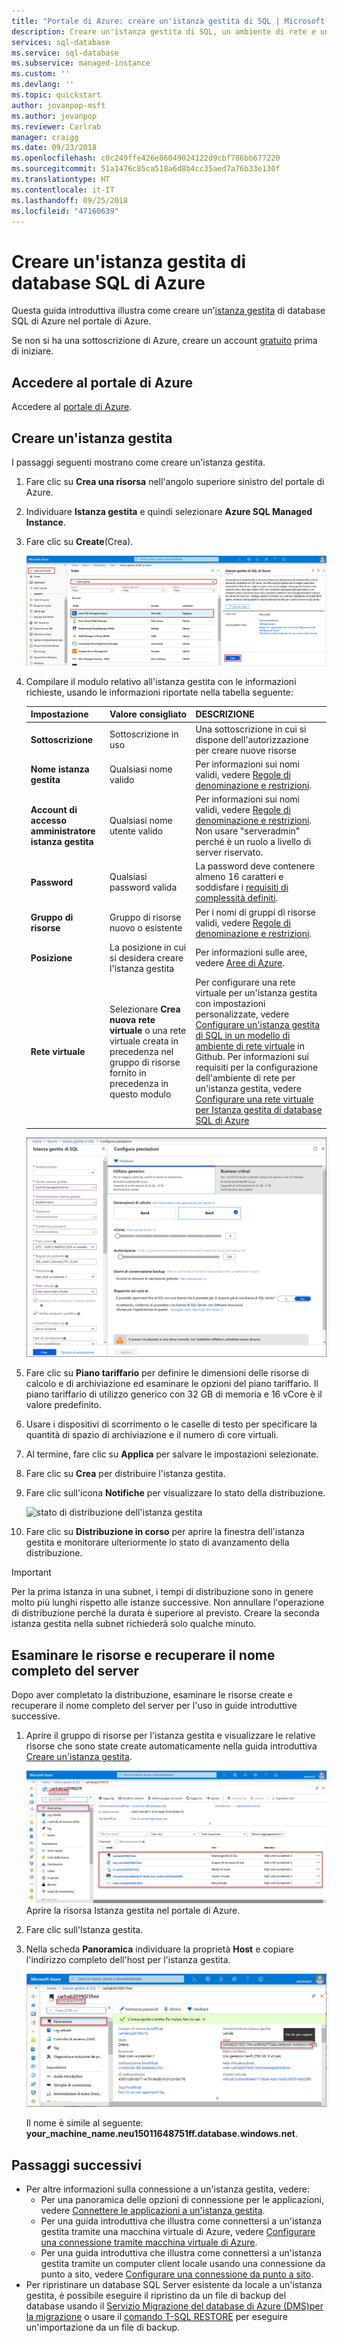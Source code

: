 ```yaml
---
title: "Portale di Azure: creare un'istanza gestita di SQL | Microsoft Docs"
description: Creare un'istanza gestita di SQL, un ambiente di rete e una VM client per l'accesso.
services: sql-database
ms.service: sql-database
ms.subservice: managed-instance
ms.custom: ''
ms.devlang: ''
ms.topic: quickstart
author: jovanpop-msft
ms.author: jovanpop
ms.reviewer: Carlrab
manager: craigg
ms.date: 09/23/2018
ms.openlocfilehash: c0c249ffe426e86049024122d9cbf786bb677220
ms.sourcegitcommit: 51a1476c85ca518a6d8b4cc35aed7a76b33e130f
ms.translationtype: HT
ms.contentlocale: it-IT
ms.lasthandoff: 09/25/2018
ms.locfileid: "47160639"
---
```

# <a name="create-an-azure-sql-database-managed-instance"></a>Creare un'istanza gestita di database SQL di Azure

Questa guida introduttiva illustra come creare un'[istanza gestita](sql-database-managed-instance.md) di database SQL di Azure nel portale di Azure. 

Se non si ha una sottoscrizione di Azure, creare un account [gratuito](https://azure.microsoft.com/free/) prima di iniziare.

## <a name="sign-in-to-the-azure-portal"></a>Accedere al portale di Azure

Accedere al [portale di Azure](https://portal.azure.com/).

## <a name="create-a-managed-instance"></a>Creare un'istanza gestita

I passaggi seguenti mostrano come creare un'istanza gestita.

1. Fare clic su **Crea una risorsa** nell'angolo superiore sinistro del portale di Azure.
2. Individuare **Istanza gestita** e quindi selezionare **Azure SQL Managed Instance**.
3. Fare clic su **Create**(Crea).

   ![Creare un'istanza gestita](./media/sql-database-managed-instance-get-started/managed-instance-create.png)

4. Compilare il modulo relativo all'istanza gestita con le informazioni richieste, usando le informazioni riportate nella tabella seguente:

   | Impostazione| Valore consigliato | DESCRIZIONE |
   | ------ | --------------- | ----------- |
   | **Sottoscrizione** | Sottoscrizione in uso | Una sottoscrizione in cui si dispone dell'autorizzazione per creare nuove risorse |
   |**Nome istanza gestita**|Qualsiasi nome valido|Per informazioni sui nomi validi, vedere [Regole di denominazione e restrizioni](https://docs.microsoft.com/azure/architecture/best-practices/naming-conventions).|
   |**Account di accesso amministratore istanza gestita**|Qualsiasi nome utente valido|Per informazioni sui nomi validi, vedere [Regole di denominazione e restrizioni](https://docs.microsoft.com/azure/architecture/best-practices/naming-conventions). Non usare "serveradmin" perché è un ruolo a livello di server riservato.| 
   |**Password**|Qualsiasi password valida|La password deve contenere almeno 16 caratteri e soddisfare i [requisiti di complessità definiti](../virtual-machines/windows/faq.md#what-are-the-password-requirements-when-creating-a-vm).|
   |**Gruppo di risorse**|Gruppo di risorse nuovo o esistente|Per i nomi di gruppi di risorse validi, vedere [Regole di denominazione e restrizioni](https://docs.microsoft.com/azure/architecture/best-practices/naming-conventions).|
   |**Posizione**|La posizione in cui si desidera creare l'istanza gestita|Per informazioni sulle aree, vedere [Aree di Azure](https://azure.microsoft.com/regions/).|
   |**Rete virtuale**|Selezionare **Crea nuova rete virtuale** o una rete virtuale creata in precedenza nel gruppo di risorse fornito in precedenza in questo modulo| Per configurare una rete virtuale per un'istanza gestita con impostazioni personalizzate, vedere [Configurare un'istanza gestita di SQL in un modello di ambiente di rete virtuale](https://github.com/Azure/azure-quickstart-templates/tree/master/101-sql-managed-instance-azure-environment) in Github. Per informazioni sui requisiti per la configurazione dell'ambiente di rete per un'istanza gestita, vedere [Configurare una rete virtuale per Istanza gestita di database SQL di Azure](sql-database-managed-instance-vnet-configuration.md) |

   ![modulo istanza gestita](./media/sql-database-managed-instance-get-started/managed-instance-create-form.png)

5. Fare clic su **Piano tariffario** per definire le dimensioni delle risorse di calcolo e di archiviazione ed esaminare le opzioni del piano tariffario. Il piano tariffario di utilizzo generico con 32 GB di memoria e 16 vCore è il valore predefinito.
6. Usare i dispositivi di scorrimento o le caselle di testo per specificare la quantità di spazio di archiviazione e il numero di core virtuali. 
7. Al termine, fare clic su **Applica** per salvare le impostazioni selezionate.  
8. Fare clic su **Crea** per distribuire l'istanza gestita.
9. Fare clic sull'icona **Notifiche** per visualizzare lo stato della distribuzione.

    ![stato di distribuzione dell'istanza gestita](./media/sql-database-managed-instance-get-started/deployment-progress.png)

10. Fare clic su **Distribuzione in corso** per aprire la finestra dell'istanza gestita e monitorare ulteriormente lo stato di avanzamento della distribuzione. 

> [!IMPORTANT]
> Per la prima istanza in una subnet, i tempi di distribuzione sono in genere molto più lunghi rispetto alle istanze successive. Non annullare l'operazione di distribuzione perché la durata è superiore al previsto. Creare la seconda istanza gestita nella subnet richiederà solo qualche minuto.

## <a name="review-resources-and-retrieve-your-fully-qualified-server-name"></a>Esaminare le risorse e recuperare il nome completo del server

Dopo aver completato la distribuzione, esaminare le risorse create e recuperare il nome completo del server per l'uso in guide introduttive successive.

1. Aprire il gruppo di risorse per l'istanza gestita e visualizzare le relative risorse che sono state create automaticamente nella guida introduttiva [Creare un'istanza gestita](sql-database-managed-instance-get-started.md).

   ![Risorse Istanza gestita](./media/sql-database-managed-instance-get-started/resources.png)Aprire la risorsa Istanza gestita nel portale di Azure.

2. Fare clic sull'Istanza gestita.
3. Nella scheda **Panoramica** individuare la proprietà **Host** e copiare l'indirizzo completo dell'host per l'istanza gestita.


   ![Risorse Istanza gestita](./media/sql-database-managed-instance-get-started/host-name.png)

   Il nome è simile al seguente: **your_machine_name.neu15011648751ff.database.windows.net**.

## <a name="next-steps"></a>Passaggi successivi

- Per altre informazioni sulla connessione a un'istanza gestita, vedere:
  - Per una panoramica delle opzioni di connessione per le applicazioni, vedere [Connettere le applicazioni a un'istanza gestita](sql-database-managed-instance-connect-app.md).
  - Per una guida introduttiva che illustra come connettersi a un'istanza gestita tramite una macchina virtuale di Azure, vedere [Configurare una connessione tramite macchina virtuale di Azure](sql-database-managed-instance-configure-vm.md).
  - Per una guida introduttiva che illustra come connettersi a un'istanza gestita tramite un computer client locale usando una connessione da punto a sito, vedere [Configurare una connessione da punto a sito](sql-database-managed-instance-configure-p2s.md).
- Per ripristinare un database SQL Server esistente da locale a un'istanza gestita, è possibile eseguire il ripristino da un file di backup del database usando il [Servizio Migrazione del database di Azure (DMS)per la migrazione](../dms/tutorial-sql-server-to-managed-instance.md) o usare il [comando T-SQL RESTORE](sql-database-managed-instance-get-started-restore.md) per eseguire un'importazione da un file di backup.
